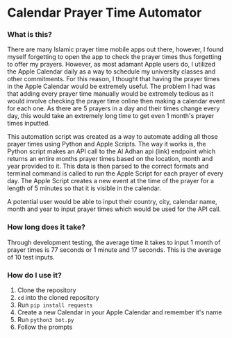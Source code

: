 # Calendar Prayer Time Automator
### What is this?
There are many Islamic prayer time mobile apps out there, however, I found myself forgetting to open the app to check the prayer times thus forgetting to offer my prayers. However, as most adamant Apple users do, I utilized the Apple Calendar daily as a way to schedule my university classes and other commitments. For this reason, I thought that having the prayer times in the Apple Calendar would be extremely useful. The problem I had was that adding every prayer time manually would be extremely tedious as it would involve checking the prayer time online then making a calendar event for each one. As there are 5 prayers in a day and their times change every day, this would take an extremely long time to get even 1 month's prayer times inputted. 

This automation script was created as a way to automate adding all those prayer times using Python and Apple Scripts. The way it works is, the Python script makes an API call to the Al Adhan api (link) endpoint which returns an entire months prayer times based on the location, month and year provided to it. This data is then parsed to the correct formats and terminal command is called to run the Apple Script for each prayer of every day. The Apple Script creates a new event at the time of the prayer for a length of 5 minutes so that it is visible in the calendar. 

A potential user would be able to input their country, city, calendar name, month and year to input prayer times which would be used for the API call. 

### How long does it take?
Through development testing, the average time it takes to input 1 month of prayer times is 77 seconds or 1 minute and 17 seconds. This is the average of 10 test inputs. 

### How do I use it?
1. Clone the repository
2. `cd` into the cloned repository
3. Run `pip install requests`
4. Create a new Calendar in your Apple Calendar and remember it's name
5. Run `python3 bot.py`
6. Follow the prompts
